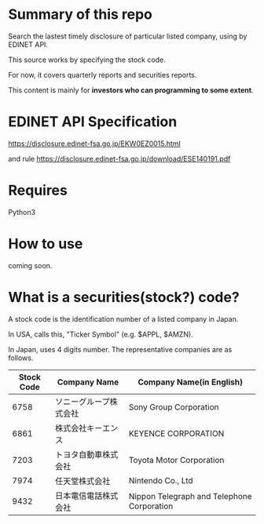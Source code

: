 # Summary of this repo
Search the lastest timely disclosure of particular listed company, using by EDINET API.

This source works by specifying the stock code.

For now, it covers quarterly reports and securities reports.

This content is mainly for **investors who can programming to some extent**.

# EDINET API Specification
https://disclosure.edinet-fsa.go.jp/EKW0EZ0015.html

and rule
https://disclosure.edinet-fsa.go.jp/download/ESE140191.pdf

# Requires
Python3

# How to use
coming soon.

# What is a securities(stock?) code?
A stock code is the identification number of a listed company in Japan.

In USA, calls this, "Ticker Symbol" (e.g. $APPL, $AMZN).

In Japan, uses 4 digits number. The representative companies are as follows.


| Stock Code | Company Name | Company Name(in English) |
| ------------- | ------------- | ------------- |
| 6758  | ソニーグループ株式会社  | Sony Group Corporation  |
| 6861  | 株式会社キーエンス  | KEYENCE CORPORATION  |
| 7203  | トヨタ自動車株式会社  | Toyota Motor Corporation  |
| 7974  | 任天堂株式会社  | Nintendo Co., Ltd  |
| 9432  | 日本電信電話株式会社  | Nippon Telegraph and Telephone Corporation  |




